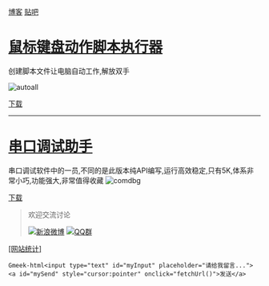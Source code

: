 [博客](http://www.cinzy.com)   [贴吧](https://tieba.baidu.com/cinzy) 

# [鼠标键盘动作脚本执行器](https://www.cinzy.com/post/shu-biao-jian-pan-dong-zuo-jiao-ben-zhi-xing-qi-AutoAll-0.361.html)

创建脚本文件让电脑自动工作,解放双手

![autoall](https://www.cinzy.com/picx-images-hosting/autoall.lxv9yrjz.webp)

[下载](https://www.cinzy.com/post/shu-biao-jian-pan-dong-zuo-jiao-ben-zhi-xing-qi-AutoAll-0.361.html)

---
# [串口调试助手](https://www.cinzy.com/post/bian-xi-chuan-kou-diao-shi-zhu-shou-COMDBG-0.3RC.html)

串口调试软件中的一员,不同的是此版本纯API编写,运行高效稳定,只有5K,体系非常小巧,功能强大,非常值得收藏
![comdbg](https://cinzy.github.io/picx-images-hosting/comdbg.2dokfi2dgq.webp)

[下载](https://www.cinzy.com/post/bian-xi-chuan-kou-diao-shi-zhu-shou-COMDBG-0.3RC.html)


> 欢迎交流讨论
>
> [![新浪微博](https://cinzy.github.io/picx-images-hosting/sina_weibo22x22.1lbowbwzxn.webp)](https://weibo.com/u/1719478201) [![QQ群](https://pub.idqqimg.com/wpa/images/group.png)](https://qm.qq.com/cgi-bin/qm/qr?k=NOdmlPd_BSVTG4FPbq9z1BisjR7lcBg-&jump_from=webapi&authKey=2DsccVNFlTlJ8M58VpasTuCRqOqCLLDai1r2LJwNj4+0S8/C8zAl+11wpd0eYLxR) 

[\[网站统计](https://clicky.com/?site_id=101457243)[\]](https://clicky.com/?site_id=101457243&sitekey=88445d38b6fc6aeb)

`Gmeek-html<input type="text" id="myInput" placeholder="请给我留言...">
<a id="mySend" style="cursor:pointer" onclick="fetchUrl()">发送</a>`


<!-- ##{"script":"<script>function fetchUrl() {var inputVal = document.getElementById('myInput').value;const url = 'https://api.day.app/AKry5gqYzpJNszHpZFsVPQ/' + inputVal;fetch(url).then(response => response.json()).then(data => {if(data.message == "success" ){orgText=document.getElementById('mySend').innerText;document.getElementById('mySend').innerText = data.message;setTimeout(function(){document.getElementById('mySend').innerText = orgText;},2000);}console.log(data);}).catch(error => console.error('Error fetching the URL:', error));}</script>"}## -->
